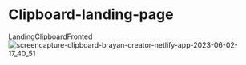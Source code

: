 # Clipboard-landing-page
LandingClipboardFronted
![screencapture-clipboard-brayan-creator-netlify-app-2023-06-02-17_40_51](https://github.com/BrayanElias/Clipboard-landing-page/assets/85414364/eb166214-6f5d-4a46-beeb-57a9a27f89de)
